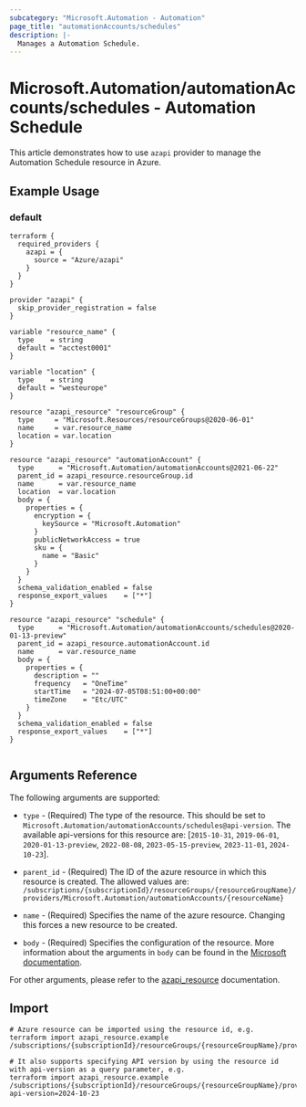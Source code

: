 ```yaml
---
subcategory: "Microsoft.Automation - Automation"
page_title: "automationAccounts/schedules"
description: |-
  Manages a Automation Schedule.
---
```


# Microsoft.Automation/automationAccounts/schedules - Automation Schedule

This article demonstrates how to use `azapi` provider to manage the Automation Schedule resource in Azure.

## Example Usage

### default

```hcl
terraform {
  required_providers {
    azapi = {
      source = "Azure/azapi"
    }
  }
}

provider "azapi" {
  skip_provider_registration = false
}

variable "resource_name" {
  type    = string
  default = "acctest0001"
}

variable "location" {
  type    = string
  default = "westeurope"
}

resource "azapi_resource" "resourceGroup" {
  type     = "Microsoft.Resources/resourceGroups@2020-06-01"
  name     = var.resource_name
  location = var.location
}

resource "azapi_resource" "automationAccount" {
  type      = "Microsoft.Automation/automationAccounts@2021-06-22"
  parent_id = azapi_resource.resourceGroup.id
  name      = var.resource_name
  location  = var.location
  body = {
    properties = {
      encryption = {
        keySource = "Microsoft.Automation"
      }
      publicNetworkAccess = true
      sku = {
        name = "Basic"
      }
    }
  }
  schema_validation_enabled = false
  response_export_values    = ["*"]
}

resource "azapi_resource" "schedule" {
  type      = "Microsoft.Automation/automationAccounts/schedules@2020-01-13-preview"
  parent_id = azapi_resource.automationAccount.id
  name      = var.resource_name
  body = {
    properties = {
      description = ""
      frequency   = "OneTime"
      startTime   = "2024-07-05T08:51:00+00:00"
      timeZone    = "Etc/UTC"
    }
  }
  schema_validation_enabled = false
  response_export_values    = ["*"]
}


```



## Arguments Reference

The following arguments are supported:

* `type` - (Required) The type of the resource. This should be set to `Microsoft.Automation/automationAccounts/schedules@api-version`. The available api-versions for this resource are: [`2015-10-31`, `2019-06-01`, `2020-01-13-preview`, `2022-08-08`, `2023-05-15-preview`, `2023-11-01`, `2024-10-23`].

* `parent_id` - (Required) The ID of the azure resource in which this resource is created. The allowed values are:  
  `/subscriptions/{subscriptionId}/resourceGroups/{resourceGroupName}/providers/Microsoft.Automation/automationAccounts/{resourceName}`

* `name` - (Required) Specifies the name of the azure resource. Changing this forces a new resource to be created.

* `body` - (Required) Specifies the configuration of the resource. More information about the arguments in `body` can be found in the [Microsoft documentation](https://learn.microsoft.com/en-us/azure/templates/Microsoft.Automation/automationAccounts/schedules?pivots=deployment-language-terraform).

For other arguments, please refer to the [azapi_resource](https://registry.terraform.io/providers/Azure/azapi/latest/docs/resources/resource) documentation.

## Import

 ```shell
 # Azure resource can be imported using the resource id, e.g.
 terraform import azapi_resource.example /subscriptions/{subscriptionId}/resourceGroups/{resourceGroupName}/providers/Microsoft.Automation/automationAccounts/{resourceName}/schedules/{resourceName}
 
 # It also supports specifying API version by using the resource id with api-version as a query parameter, e.g.
 terraform import azapi_resource.example /subscriptions/{subscriptionId}/resourceGroups/{resourceGroupName}/providers/Microsoft.Automation/automationAccounts/{resourceName}/schedules/{resourceName}?api-version=2024-10-23
 ```
